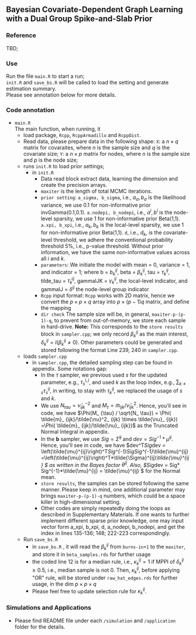 ## Bayesian Covariate-Dependent Graph Learning with a Dual Group Spike-and-Slab Prior
### Reference  
TBD;

### Use
Run the file `main.R` to start a run;  
`init.R` and `save_bs.R` will be called to load the setting and generate estimation summary.  
Please see annotation below for more details.

### Code annotation 

- `main.R`  
  The main function, when running, it  
  - load package, `Rcpp`, `RcppArmadillo` and `RcppDist`.  
  - Read data, please prepare data in the following shape:
    `X`: a $n\times q$ matrix for covaraites, where $n$ is the sample size and $q$ is the covariate size;
    `Y`: a $n\times p$ matrix for nodes, where $n$ is the sample size and $p$ is the node size; 
  - runs  `init.R` to load prior settings;
    - in `init.R` 
      - Data read block extract data, learning the dimension and create the precision arrays.
      - `maxiter` is the length of total MCMC iterations.
      - `prior setting`:
        `a_sigma, b_sigma`, i.e., $a_\sigma, b_\sigma$ is the likelihood variance, we use $0.1$ for non-informative prior invGamma(0.1,0.1).
        `a.nodepi, b_nodepi`, i.e., $a^i, b^i$ is the node-level sparsity, we use $1$ for non-informative prior Beta(1,1).
        `a.xpi, b_xpi`, i.e., $a_k, b_k$ is the local-level sparsity, we use $1$ for non-informative prior Beta(1,1).
        `d`, i.e., $d_k$, is the covariate-level threshold, we adhere the conventional probability threshold 5%, i.e., p-value threshold.
        Without prior information, we have the same non-informative values across all $i$ and $k$.
      -  `parameters`:
        We initiate the model with mean = 0, variance = 1, and indicator = 1;
        where b = $b^{ij}_k$, beta = $\beta^{ij}_k$, tau = $\tau^{ij}_k$, tilde_tau = $\tilde{\tau}^{ij}_k$, gammaIJK = $\gamma^{ij}_k$, the local-level indicator, and gammaIJ = $\delta^{ij}$ the node-level group indicator
      - `Rcpp` input format:
        `Rcpp` works with 2D matrix, hence we convert the $p\times p \times q$ array into $p\times (p-1)q$ matrix, and define the mapping
      - `dir check`
        The sample size will be, in general, `maxiter-p-(p-1)-q`, to prevent from out-of-memory, we store each sample in hard-drive.
        **Note:** This corresponds to the `store results` block in `sampler.cpp`; we only record $\beta^{ij}_k$ as the main interest, $\delta^{ij}_k = I(\beta^{ij}_k \ne 0)$.
        Other parameters could be generated and stored following the format Line 239, 240 in `sampler.cpp`.
  - loads `sampler.cpp`
    - in `sampler.cpp`, the detailed sampling step can be found in appendix. 
      Some notations gap:
      - In the $\tau$ sampler, we previous used $s$ for the updated parameter, e.g., $\tau^{i,j}_ s$, and used $k$ as the loop index, e.g., $\sum_{k\ne s} \tau^{ij}_ s$, in writing, to stay with $\tau^{ij}_ k$, we replaced the usage of $s$ and $k$.
      - We use $N_ {tau} = \tilde{\nu}^{-2}_ {ijk}$ and $M_\tau = \tilde{m}_ {ijk}/\tilde{\nu}^2_ {ijk}$. Hence, you'll see in code, we have $\Phi(M_ {\tau} / \sqrt{N_ \tau}) = \Phi( \tilde{m}_ {ijk}/\tilde{\nu}^2_ {ijk} \times \tilde{\nu}_ {ijk}) =\Phi( \tilde{m}_ {ijk}/\tilde{\nu}_ {ijk})$  as the Truncated Normal Integral in appendix.
      - In the $\mathbf{b}$ sampler, we use $Sig = \tilde{\Sigma}^{ij}$ and $dev = Sig^{-1}*\tilde{\mu}^{ij}$. Hence, you'll see in code, we have $dev^T*Sig*dev =  \left(\tilde{\mu}^{ij}\right)^T*Sig^{-1}*Sig*Sig^{-1}*\tilde{\mu}^{ij} =\left(\tilde{\mu}^{ij}\right)^T*\tilde{\Sigma}^{ij}*\tilde{\mu}^{ij} $ as written in the Bayes factor $\theta^{ij}$. Also, $Sig*dev = Sig* Sig^{-1}*\tilde{\mu}^{ij} = \tilde{\mu}^{ij} $ for the Normal mean.
      - `store results`, the samples can be stored following the same manner.
        Please keep in mind, one additional parameter may brings `maxiter-p-(p-1)-q` numbers, which could be a space killer in high-dimensional setting.
      - Other codes are simply repeatedly doing the loops as described in Supplementary Materials.
        If one wants to further implement different sparse prior knowledge, one may input vector form 
        a_xpi, b_xpi, d, a_nodepi, b_nodepi,  and get the index in lines 135-136; 148; 222-223 correspondingly. 
  - Run `save_bs.R`
    - in `save_bs.R` , it will read the $\beta^{ij}_k$ from `burns-in+1` to the `maxiter`, and store it in `beta_samples.rds` for further usage
    - the coded line 12 is for a median rule, i.e., $\kappa^{ij}_k =1$ if MPPI of $\delta^{ij}_k \ge 0.5$, i.e., median sample is not 0.
      Then, $\kappa^{ij}_k$, before applying "OR" rule, will be stored under `raw_hat_edges.rds` for further usage, in the dim $p\times p \times q$
    - Please feel free to update selection rule for $\kappa^{ij}_k$. 
      

### Simulations and Applications

- Please find README file under each `/simulation` and `/application` folder for the details.
